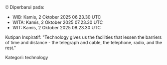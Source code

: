 ⏰ Diperbarui pada:
- WIB: Kamis, 2 Oktober 2025 06.23.30 UTC
- WITA: Kamis, 2 Oktober 2025 07.23.30 UTC
- WIT: Kamis, 2 Oktober 2025 08.23.30 UTC

Kutipan Inspiratif:
"Technology gives us the facilities that lessen the barriers of time and distance - the telegraph and cable, the telephone, radio, and the rest."


Kategori: technology

